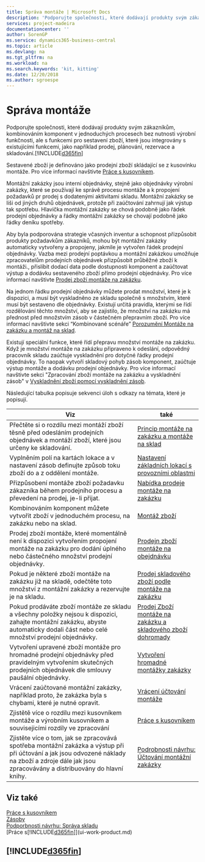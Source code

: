 ```yaml
---
title: Správa montáže | Microsoft Docs
description: 'Podporujte společnosti, které dodávají produkty svým zákazníkům, kombinováním komponent v jednoduchých procesech bez nutnosti výrobní funkčnosti, ale s funkcemi pro sestavení zboží, které jsou integrovány s existujícími funkcemi, jako například prodej, plánování, rezervace a skladování.'
services: project-madeira
documentationcenter: ''
author: SorenGP
ms.service: dynamics365-business-central
ms.topic: article
ms.devlang: na
ms.tgt_pltfrm: na
ms.workload: na
ms.search.keywords: 'kit, kitting'
ms.date: 12/20/2018
ms.author: sgroespe
---
```

# <a name="assembly-management"></a>Správa montáže
Podporujte společnosti, které dodávají produkty svým zákazníkům, kombinováním komponent v jednoduchých procesech bez nutnosti výrobní funkčnosti, ale s funkcemi pro sestavení zboží, které jsou integrovány s existujícími funkcemi, jako například prodej, plánování, rezervace a skladování.[!INCLUDE[d365fin](includes/d365fin_md.md)]  

 Sestavené zboží je definováno jako prodejní zboží skládající se z kusovínku montáže. Pro více informací navštivte [Práce s kusovníkem](inventory-how-work-BOMs.md).

 Montážní zakázky jsou interní objednávky, stejně jako objednávky výrobní zakázky, které se používají ke správě procesu montáže a k propojení požadavků pr prodej s dodatenými aktivitami skladu. Montážní zakázky se liši od jiných druhů objednávek, protože při zaúčtování zahrnují jak výstup tak spotřebu. Hlavička montážní zakázky se chová podobně jako řádek prodejní objednávky a řádky montážní zakázky se chovají podobně jako řádky deníku spotřeby.  

 Aby byla podporována strategie včasných inventur a schopnost přizpůsobit produkty požadavkům zákazníků, mohou být montážní zakázky automaticky vytvořeny a propojeny, jakmile je vytvořen řádek prodejní objednávky. Vazba mezi prodejní poptávkou a montážní zakázkou umožňuje zpracovatelům prodejních objednávek přizpůsobit průběžné zboží k montáži., přislíbit dodací data podle dostupnosti komponent a zaúčtovat výstup a dodávku sestaveného zboží přímo prodejní objednávky. Pro více informací navštivte [Prodej zboží montáže na zakázku](assembly-how-to-sell-items-assembled-to-order.md).  

 Na jednom řádku prodejní objednávky můžete prodat množství, které je k dispozici, a musí být vyskladněno ze skladu společně s množstvím, které musí být sestaveno dle objednávky. Existují určitá pravidla, kterými se řídí rozdělování těchto množství, aby se zajistilo, že množství na zakázku má přednost před množstvím zásob v částečném přepravním zboží. Pro více informací navštivte  sekci “Kombinované scénáře” [Porozumění Montáže na zakázku a montáž na sklad](assembly-assemble-to-order-or-assemble-to-stock.md).  

 Existují speciální funkce, které řídí přepravu množství montáže na zakázku. Když je množství montáže na zakázku připraveno k odeslání, odpovědný pracovník skladu zaúčtuje vyskladnění pro dotyčné řádky prodejní objednávky. To naopak vytvoří skladový pohyb zásob komponent, zaúčtuje výstup montáže a dodávku prodejní objednávky. Pro více informací navštivte  sekci "Zpracování zboží montáže na zakázku a vyskladnění zásob" v [Vyskladnění zboží pomocí vyskladnění zásob](warehouse-how-to-pick-items-with-inventory-picks.md).

Následující tabulka popisuje sekvenci úloh s odkazy na témata, které je popisují.   

|**Viz**|**také**|  
|------------|-------------|  
|Přečtěte si o rozdílu mezi montáží zboží těsně před odesláním prodejních objednávek a montáží zboží, které jsou určeny ke skladování.|[Princip montáže na zakázku a montáže na sklad](assembly-assemble-to-order-or-assemble-to-stock.md)|
|Vyplněním polí na kartách lokace a v nastavení zásob definujte způsob toku zboží do a z oddělení montáže.|[Nastavení základních lokací s provozními oblastmi](warehouse-how-to-set-up-basic-warehouses-with-operations-areas.md)|
|Přizpůsobení montáže zboží požadavku zákazníka během prodejního procesu a převedení na prodej, je-li přijat.|[Nabídka prodeje montáže na zakázku](assembly-how-to-quote-an-assemble-to-order-sale.md)|
|Kombinováním komponent můžete vytvořit zboží v jednoduchém procesu, na zakázku nebo na sklad.|[Montáž zboží](assembly-how-to-assemble-items.md)|  
|Prodej zboží montáže, které momentálně není k dispozici vytvořením propojení montáže na zakázku pro dodání úplného nebo částečného množství prodejní objednávky.|[Prodejn zboží montáže na obejdnávku](assembly-how-to-sell-items-assembled-to-order.md)|
|Pokud je některé zboží montáže na zakázku již na skladě, odečtěte toto množství z montážní zakázky a rezervujte je na skladu.|[Prodej skladového zboží podle montáže na zakázku](assembly-how-to-sell-inventory-items-in-assemble-to-order-flows.md)|  
|Pokud prodáváte zboží montáže ze skladu a všechny položky nejsou k dispozici, zahajte montážní zakázku, abyste automaticky dodali část nebo celé množství prodejní objednávky.|[Prodej Zboží montáže na zakázku a skladového zboží dohromady](assembly-how-to-sell-assemble-to-order-items-and-inventory-items-together.md)|
|Vytvoření upravené zboží montáže pro hromadné prodejní objednávky před pravidelným vytvořením skutečných prodejních objednávek dle smlouvy paušální objednávky.|[Vytvoření hromadné montážky zakázky](assembly-how-to-create-blanket-assembly-orders.md)|
|Vrácení zaúčtované montážní zakázky, například proto, že zakázka byla s chybami, které je nutné opravit.|[Vrácení účtování montáže](assembly-how-to-undo-assembly-posting.md)|
|Zjistětě více o rozdílu mezi kusovníkem montáže a výrobním kusovníkem a souvisejicími rozdíly ve zpracování|[Práce s kusovníkem](inventory-how-work-BOMs.md)|
|Zjistěte více o tom, jak se zpracovává spotřeba montážní zakázka a výstup při při účtování a jak jsou odvozené náklady na zboží a zdroje dále jak jsou zpracovávány a distribuovány do hlavní knihy.|[Podrobnosti návrhu: Účtování montážní zakázky](design-details-assembly-order-posting.md)|  

## <a name="see-also"></a>Viz také  
[Práce s kusovníkem](inventory-how-work-BOMs.md)  
[Zásoby](inventory-manage-inventory.md)  
[Podporbnosti návrhu: Správa skladu](design-details-warehouse-management.md)  
[Práce s[!INCLUDE[d365fin](includes/d365fin_md.md)]](ui-work-product.md)

## [!INCLUDE[d365fin](includes/free_trial_md.md)]  
